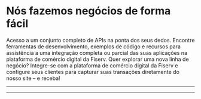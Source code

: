 # Nós fazemos negócios de forma fácil

Acesso a um conjunto completo de APIs na ponta dos seus dedos. Encontre ferramentas de desenvolvimento, exemplos de código e recursos para assistência a uma integração completa ou parcial das suas aplicações na plataforma de comércio digital da Fiserv.
Quer explorar uma nova linha de negócio? Integre-se com a plataforma de comércio digital da Fiserv e configure seus clientes para capturar suas transações diretamente do nosso site – e receba!

---

<!-- type: row -->

<!-- type: card
title: Trabalhe com os melhores
description: Especialistas dedicados e da indústria que entendem a complexidade do seu negócio.
-->

<!-- type: card
title: Ambiente aberto
description: Quando você está construindo uma solução integrada, procurando alinhamento com as regras de compliance PCI, habilitando EMV ou um produto similar, nossa plataforma aberta economiza tempo, dinheiro e recursos.
-->

<!-- type: card
title: Uma única parada
description: Crie, teste, certifique e entregue ótimas aplicações de pagamento através de uma única interface.
-->

<!-- type: row-end -->

<!-- type: row -->

<!-- type: card
title: Valor agregado
description: Crie programas de recompense para seus clientes ou desenvolva apps de fidelidade no Clover Marketplace.
-->

<!-- type: card
title: Soluções customizadas
description: O que o seu negócio precisar – seja integral, parcial ou direto nós temos o modelo de integração.
-->

<!-- type: card
title: Aumente a receita
description: Utilize um de nossos modelos de negócio flexíveis e receba quando configurar novos clientes para soluções de pagamento.
-->

<!-- type: row-end -->

---
